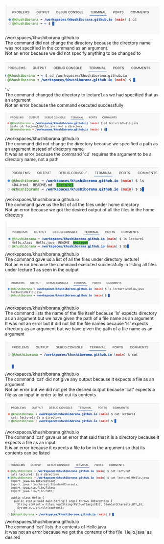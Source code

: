 ![Image](cd1.png) <br>
/workspaces/khushiborana.github.io <br>
The command did not change the directory because the directory name was not specified in the command as an argument. <br>
Not an error because we did not specify anything to be changed to <br>

![Image](cd2.png) <br>
'~' <br>
The command changed the directory to lecture1 as we had specified that as an argument <br>
Not an error because the command executed successfully <br>

![Image](cd3.png)
/workspaces/khushiborana.github.io <br>
The command did not change the directory because we specified a path as an argument instead of directory name <br>
It was an error because the command 'cd' requires the argument to be a directory name, not a path <br>


![Image](ls1.png) <br>
/workspaces/khushiborana.github.io <br>
The command gave us the list of all the files under home directory <br>
Not an error because we got the desired output of all the files in the home directory <br>

![Image](ls2.png)
/workspaces/khushiborana.github.io <br>
The command gave us a list of all the files under directory lecture1 <br>
Not an error because the command executed successfully in listing all files under lecture 1 as seen in the output <br>

![Image](ls3.png)
/workspaces/khushiborana.github.io <br>
The command lists the name of the file itself because 'ls' expects directory as an argument but we have given the path of a file name as an argument <br>
It was not an error but it did not list the file names because 'ls' expects directory as an argument but we have given the path of a file name as an argument<br>

![Image](cat1.png) <br>
/workspaces/khushiborana.github.io <br>
The command 'cat' did not give any output because it expects a file as an argument <br>
Not an error but we did not get the desired output because 'cat' expects a file as an input in order to list out its contents <br>

![Image](cat2.png)
/workspaces/khushiborana.github.io <br>
The command 'cat' gave us an error that said that it is a directory because it expects a file as an input <br>
It is an error because it expects a file to be in the argument so that its contents can be listed <br>

![Image](cat3.png)
/workspaces/khushiborana.github.io <br>
The command 'cat' lists the contents of Hello.java  <br>
It was not an error because we got the contents of the file 'Hello.java' as desired <br>
